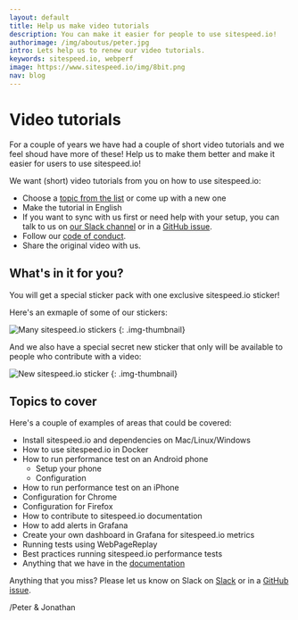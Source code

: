 ```yaml
---
layout: default
title: Help us make video tutorials
description: You can make it easier for people to use sitespeed.io!
authorimage: /img/aboutus/peter.jpg
intro: Lets help us to renew our video tutorials.
keywords: sitespeed.io, webperf
image: https://www.sitespeed.io/img/8bit.png
nav: blog
---
```


# Video tutorials
For a couple of years we have had a couple of short video tutorials and we feel shoud have more of these! Help us to make them better and make it easier for users to use sitespeed.io!

We want (short) video tutorials from you on how to use sitespeed.io:
* Choose a [topic from the list](#topics-to-cover) or come up with a new one
* Make the tutorial in English
* If you want to sync with us first or need help with your setup, you can talk to us on [our Slack channel](https://sitespeedio.herokuapp.com) or in a [GitHub issue](https://github.com/sitespeedio/sitespeed.io/issues/new).
* Follow our [code of conduct](https://github.com/sitespeedio/sitespeed.io/blob/main/CODE_OF_CONDUCT.md).
* Share the original video with us.

## What's in it for you?
You will get a special sticker pack with one exclusive sitespeed.io sticker!

Here's an exmaple of some of our stickers:

![Many sitespeed.io stickers]({{site.baseurl}}/img/stickers-video.jpeg)
{: .img-thumbnail}


And we also have a special secret new sticker that only will be available to people who contribute with a video:

![New sitespeed.io sticker]({{site.baseurl}}/img/who.png)
{: .img-thumbnail}

## Topics to cover

Here's a couple of examples of areas that could be covered:
* Install sitespeed.io and dependencies on Mac/Linux/Windows
* How to use sitespeed.io in Docker
* How to run performance test on an Android phone 
    * Setup your phone
    * Configuration
* How to run performance test on an iPhone
* Configuration for Chrome
* Configuration for Firefox
* How to contribute to sitespeed.io documentation
* How to add alerts in Grafana
* Create your own dashboard in Grafana for sitespeed.io metrics
* Running tests using WebPageReplay
* Best practices running sitespeed.io performance tests
* Anything that we have in the [documentation](https://www.sitespeed.io/documentation/sitespeed.io/)

Anything that you miss? Please let us know on Slack on [Slack](https://sitespeedio.herokuapp.com) or in a [GitHub issue](https://github.com/sitespeedio/sitespeed.io/issues/new).


/Peter & Jonathan